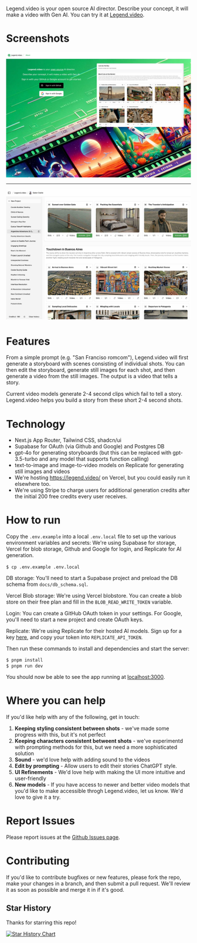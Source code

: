 Legend.video is your open source AI director. Describe your concept, it will make a video with Gen AI. You can try it at [Legend.video](https://legend.video).

# Screenshots

![Legend.video Screenshot - Homepage](docs/screenshot_homepage.jpg)

___

![Legend.video Screenshot - Workflow](docs/screenshot_workflow.jpg)

# Features

From a simple prompt (e.g. &quot;San Franciso romcom&quot;), Legend.video will first generate a storyboard with scenes consisting of individual shots. You can then edit the storyboard, generate still images for each shot, and then generate a video from the still images. The output is a video that tells a story. 

Current video models generate 2-4 second clips which fail to tell a story. Legend.video helps you build a story from these short 2-4 second shots.

# Technology

* Next.js App Router, Tailwind CSS, shadcn/ui
* Supabase for OAuth (via Github and Google) and Postgres DB
* gpt-4o for generating storyboards (but this can be replaced with gpt-3.5-turbo and any model that supports function calling)
* text-to-image and image-to-video models on Replicate for generating still images and videos
* We're hosting https://legend.video/ on Vercel, but you could easily run it elsewhere too.
* We're using Stripe to charge users for additional generation credits after the initial 200 free credits every user receives.

# How to run

Copy the `.env.example` into a local `.env.local` file to set up the various environment variables and secrets: We're using Supabase for storage, Vercel for blob storage, Github and Google for login, and Replicate for AI generation.

```$ cp .env.example .env.local```

DB storage: You'll need to start a Supabase project and preload the DB schema from `docs/db_schema.sql`.

Vercel Blob storage: We're using Vercel blobstore. You can create a blob store on their free plan and fill in the `BLOB_READ_WRITE_TOKEN` variable.

Login: You can create a GitHub OAuth token in your settings. For Google, you'll need to start a new project and create OAuth keys.

Replicate: We're using Replicate for their hosted AI models. Sign up for a key [here](https://replicate.com/), and copy your token into `REPLICATE_API_TOKEN`.

Then run these commands to install and dependencies and start the server:

```
$ pnpm install
$ pnpm run dev
```

You should now be able to see the app running at [localhost:3000](http://localhost:3000).

# Where you can help

If you'd like help with any of the following, get in touch:

1. **Keeping styling consistent between shots** - we've made some progress with this, but it's not perfect
2. **Keeping characters consistent betweent shots** - we've experimentd with prompting methods for this, but we need a more sophisticated solution
3. **Sound** - we'd love help with adding sound to the videos
4. **Edit by prompting** - Allow users to edit their stories ChatGPT style.
5. **UI Refinements** - We'd love help with making the UI more intuitive and user-friendly
6. **New models** - If you have access to newer and better video models that you'd like to make accessible throgh Legend.video, let us know. We'd love to give it a try.

# Report Issues

Please report issues at the [Github Issues page](https://github.com/gaborcselle/legend.video/issues).

# Contributing

If you'd like to contribute bugfixes or new features, please fork the repo, make your changes in a branch, and then submit a pull request. We'll review it as soon as possible and merge it in if it's good.

## Star History

Thanks for starring this repo!

[![Star History Chart](https://api.star-history.com/svg?repos=gaborcselle/legend.video&type=Date)](https://star-history.com/#gaborcselle/legend.video&Date)
